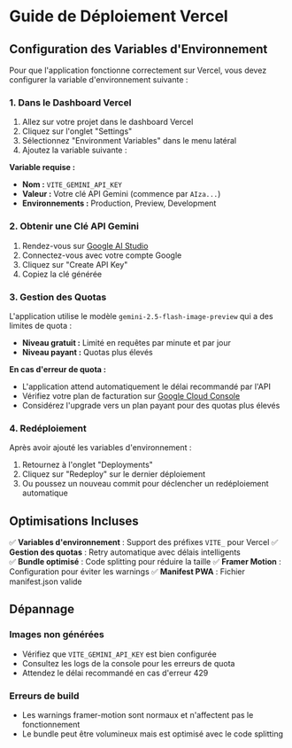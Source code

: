 # Guide de Déploiement Vercel

## Configuration des Variables d'Environnement

Pour que l'application fonctionne correctement sur Vercel, vous devez configurer la variable d'environnement suivante :

### 1. Dans le Dashboard Vercel

1. Allez sur votre projet dans le dashboard Vercel
2. Cliquez sur l'onglet "Settings"
3. Sélectionnez "Environment Variables" dans le menu latéral
4. Ajoutez la variable suivante :

**Variable requise :**
- **Nom :** `VITE_GEMINI_API_KEY`
- **Valeur :** Votre clé API Gemini (commence par `AIza...`)
- **Environnements :** Production, Preview, Development

### 2. Obtenir une Clé API Gemini

1. Rendez-vous sur [Google AI Studio](https://aistudio.google.com/app/apikey)
2. Connectez-vous avec votre compte Google
3. Cliquez sur "Create API Key"
4. Copiez la clé générée

### 3. Gestion des Quotas

L'application utilise le modèle `gemini-2.5-flash-image-preview` qui a des limites de quota :

- **Niveau gratuit :** Limité en requêtes par minute et par jour
- **Niveau payant :** Quotas plus élevés

**En cas d'erreur de quota :**
- L'application attend automatiquement le délai recommandé par l'API
- Vérifiez votre plan de facturation sur [Google Cloud Console](https://console.cloud.google.com/)
- Considérez l'upgrade vers un plan payant pour des quotas plus élevés

### 4. Redéploiement

Après avoir ajouté les variables d'environnement :
1. Retournez à l'onglet "Deployments"
2. Cliquez sur "Redeploy" sur le dernier déploiement
3. Ou poussez un nouveau commit pour déclencher un redéploiement automatique

## Optimisations Incluses

✅ **Variables d'environnement** : Support des préfixes `VITE_` pour Vercel
✅ **Gestion des quotas** : Retry automatique avec délais intelligents  
✅ **Bundle optimisé** : Code splitting pour réduire la taille
✅ **Framer Motion** : Configuration pour éviter les warnings
✅ **Manifest PWA** : Fichier manifest.json valide

## Dépannage

### Images non générées
- Vérifiez que `VITE_GEMINI_API_KEY` est bien configurée
- Consultez les logs de la console pour les erreurs de quota
- Attendez le délai recommandé en cas d'erreur 429

### Erreurs de build
- Les warnings framer-motion sont normaux et n'affectent pas le fonctionnement
- Le bundle peut être volumineux mais est optimisé avec le code splitting